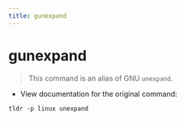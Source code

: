 ```yaml
---
title: gunexpand
---
```

# gunexpand

> This command is an alias of GNU `unexpand`.

- View documentation for the original command:

`tldr -p linux unexpand`
